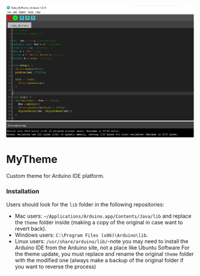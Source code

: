 ![screenshot](https://raw.githubusercontent.com/Carlos9852/MyTheme/master/Theme.png)

# MyTheme

Custom theme for Arduino IDE platform.

### Installation
Users should look for the `lib` folder in the following repositories:
* Mac users: `~/Applications/Arduino.app/Contents/Java/lib` and replace the `theme` folder inside (making a copy of the original in case want to revert back).  
* Windows users: `C:\Program Files (x86)\Arduino\lib`.  
* Linux users: `/usr/share/arduino/lib/`-note you may need to install the Arduino IDE from the Arduino site, not a place like Ubuntu Software
For the theme update, you must replace and rename the original `theme` folder with the modified one (always make a backup of the original folder if you want to reverse the process)
